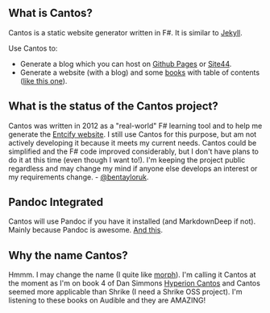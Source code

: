 ## What is Cantos?

Cantos is a static website generator written in F#.  It is similar to [Jekyll](https://github.com/mojombo/jekyll).

Use Cantos to:

* Generate a blog which you can host on [Github Pages](http://pages.github.com/) or [Site44](http://www.site44.com/).
* Generate a website (with a blog) and some [books](https://github.com/bentayloruk/cantos/wiki/Books) with table of contents ([like this one](http://www.enticify.com/docs/commerce-server/developer/introduction/overview.html)).

## What is the status of the Cantos project?

Cantos was written in 2012 as a "real-world" F# learning tool and to help me generate the [Entcify website](http://www.enticify.com/).  I still use Cantos for this purpose, but am not actively developing it because it meets my current needs.  Cantos could be simplified and the F# code improved considerably, but I don't have plans to do it at this time (even though I want to!).  I'm keeping the project public regardless and may change my mind if anyone else develops an interest or my requirements change. - [@bentayloruk](http://www.twitter.com/bentayloruk).

## Pandoc Integrated

Cantos will use Pandoc if you have it installed (and MarkdownDeep if not).  Mainly because Pandoc is awesome.  [And this](http://stackoverflow.com/questions/13883627/is-it-possible-to-make-markdowndeep-or-markdownsharp-handle-mixed-html-markdown).

## Why the name Cantos?

Hmmm.  I may change the name (I quite like [morph](http://en.wikipedia.org/wiki/Morph_(character))).  I'm calling it Cantos at the moment as I'm on book 4 of Dan Simmons [Hyperion Cantos](http://en.wikipedia.org/wiki/Hyperion_Cantos) and Cantos seemed more applicable than Shrike (I need a Shrike OSS project).  I'm listening to these books on Audible and they are AMAZING!



